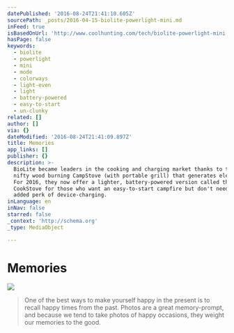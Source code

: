 ```yaml
---
datePublished: '2016-08-24T21:41:10.605Z'
sourcePath: _posts/2016-04-15-biolite-powerlight-mini.md
inFeed: true
isBasedOnUrl: 'http://www.coolhunting.com/tech/biolite-powerlight-mini-portable-utility-light'
hasPage: false
keywords:
  - biolite
  - powerlight
  - mini
  - mode
  - colorways
  - light-even
  - light
  - battery-powered
  - easy-to-start
  - un-clunky
related: []
author: []
via: {}
dateModified: '2016-08-24T21:41:09.897Z'
title: Memories
app_links: []
publisher: {}
description: >-
  BioLite became leaders in the cooking and charging market thanks to their
  nifty wood burning CampStove (with portable grill) that generates electricity.
  For 2016, they now offer a lighter, battery-powered version called the
  CookStove for those who want an easy-to-start campfire but don't need the
  added perk of device-charging.
inLanguage: en
inNav: false
starred: false
_context: 'http://schema.org'
_type: MediaObject

---
```

# Memories
![](https://the-grid-user-content.s3-us-west-2.amazonaws.com/ce5e1b35-6704-4a10-b733-a7512723a405.jpg)

> One of the best ways to make yourself happy in the present is to recall happy times from the past. Photos are a great memory-prompt, and because we tend to take photos of happy occasions, they weight our memories to the good.